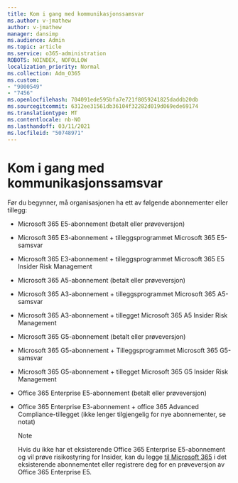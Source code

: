 ```yaml
---
title: Kom i gang med kommunikasjonssamsvar
ms.author: v-jmathew
author: v-jmathew
manager: dansimp
ms.audience: Admin
ms.topic: article
ms.service: o365-administration
ROBOTS: NOINDEX, NOFOLLOW
localization_priority: Normal
ms.collection: Adm_O365
ms.custom:
- "9000549"
- "7456"
ms.openlocfilehash: 704091ede595bfa7e721f8059241825daddb20db
ms.sourcegitcommit: 6312ee31561db36104f32282d019d069ede69174
ms.translationtype: MT
ms.contentlocale: nb-NO
ms.lasthandoff: 03/11/2021
ms.locfileid: "50748971"
---
```

# <a name="get-started-with-communication-compliance"></a>Kom i gang med kommunikasjonssamsvar

Før du begynner, må organisasjonen ha ett av følgende abonnementer eller tillegg:

* Microsoft 365 E5-abonnement (betalt eller prøveversjon)
* Microsoft 365 E3-abonnement + tilleggsprogrammet Microsoft 365 E5-samsvar
* Microsoft 365 E3-abonnement + tilleggsprogrammet Microsoft 365 E5 Insider Risk Management
* Microsoft 365 A5-abonnement (betalt eller prøveversjon)
* Microsoft 365 A3-abonnement + tilleggsprogrammet Microsoft 365 A5-samsvar
* Microsoft 365 A3-abonnement + tillegget Microsoft 365 A5 Insider Risk Management
* Microsoft 365 G5-abonnement (betalt eller prøveversjon)
* Microsoft 365 G5-abonnement + Tilleggsprogrammet Microsoft 365 G5-samsvar
* Microsoft 365 G5-abonnement + tillegget Microsoft 365 G5 Insider Risk Management
* Office 365 Enterprise E5-abonnement (betalt eller prøveversjon)
* Office 365 Enterprise E3-abonnement + office 365 Advanced Compliance-tillegget (ikke lenger tilgjengelig for nye abonnementer, se notat)

    > [!NOTE]
    > Hvis du ikke har et eksisterende Office 365 Enterprise E5-abonnement og vil prøve risikostyring for Insider, kan du legge [til Microsoft 365](https://go.microsoft.com/fwlink/?linkid=2130508) i det eksisterende abonnementet eller registrere deg for en prøveversjon av Office 365 Enterprise E5.
